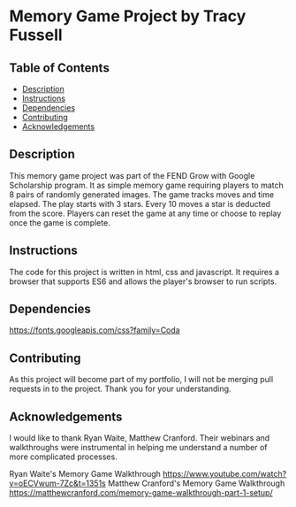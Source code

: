 # Memory Game Project by Tracy Fussell

## Table of Contents

* [Description](#description)
* [Instructions](#instructions)
* [Dependencies](#dependencies)
* [Contributing](#contributing)
* [Acknowledgements](#acknowledgements)

## Description
This memory game project was part of the FEND Grow with Google Scholarship program.  It as simple memory game requiring players to match 8 pairs of randomly generated images.  The game tracks moves and time elapsed.  The play starts with 3 stars.  Every 10 moves a star is deducted from the score.  Players can reset the game at any time or choose to replay once the game is complete.

## Instructions
The code for this project is written in html, css and javascript.  It requires a browser that supports ES6 and allows the player's browser to run scripts.

## Dependencies
https://fonts.googleapis.com/css?family=Coda

## Contributing
As this project will become part of my portfolio, I will not be merging pull requests in to the project. Thank you for your understanding.

## Acknowledgements
I would like to thank Ryan Waite, Matthew Cranford.  Their webinars and walkthroughs were instrumental in helping me understand a number of more complicated processes.

Ryan Waite's Memory Game Walkthrough  https://www.youtube.com/watch?v=oECVwum-7Zc&t=1351s
Matthew Cranford's Memory Game Walkthrough  https://matthewcranford.com/memory-game-walkthrough-part-1-setup/
